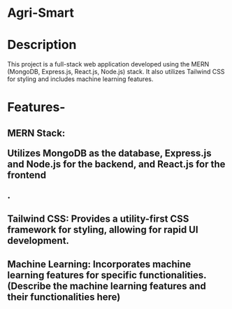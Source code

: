 # Agri-Smart
# Description
This project is a full-stack web application developed using the MERN (MongoDB, Express.js, React.js, Node.js) stack. It also utilizes Tailwind CSS for styling and includes machine learning features.

# Features-
## MERN Stack: <p>Utilizes MongoDB as the database, Express.js and Node.js for the backend, and React.js for the frontend</p>.
## Tailwind CSS: Provides a utility-first CSS framework for styling, allowing for rapid UI development.
## Machine Learning: Incorporates machine learning features for specific functionalities. (Describe the machine learning features and their functionalities here)
